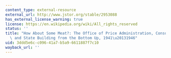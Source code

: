 ```yaml
---
content_type: external-resource
external_url: http://www.jstor.org/stable/2953088
has_external_license_warning: true
license: https://en.wikipedia.org/wiki/All_rights_reserved
status: ''
title: "How About Some Meat?: The Office of Price Administration, Consumption Politics,\
  \ and State Building from the Bottom Up, 1941\u20131946"
uid: 3ddd5e6c-c096-41a7-b5a9-6611887f7c10
wayback_url: ''
---
```

